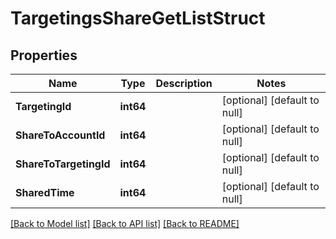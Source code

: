 # TargetingsShareGetListStruct

## Properties
Name | Type | Description | Notes
------------ | ------------- | ------------- | -------------
**TargetingId** | **int64** |  | [optional] [default to null]
**ShareToAccountId** | **int64** |  | [optional] [default to null]
**ShareToTargetingId** | **int64** |  | [optional] [default to null]
**SharedTime** | **int64** |  | [optional] [default to null]

[[Back to Model list]](../README.md#documentation-for-models) [[Back to API list]](../README.md#documentation-for-api-endpoints) [[Back to README]](../README.md)


